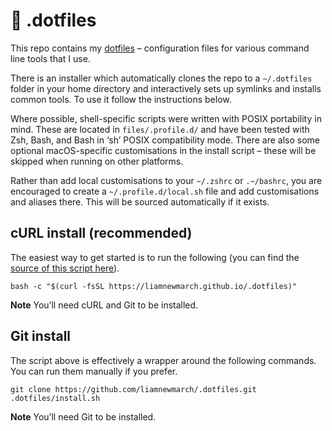 # 📁 .dotfiles

This repo contains my [dotfiles](https://en.wikipedia.org/wiki/Hidden_file_and_hidden_directory#Unix_and_Unix-like_environments) – configuration files for various command line tools that I use.

There is an installer which automatically clones the repo to a `~/.dotfiles` folder in your home directory and interactively sets up symlinks and installs common tools. To use it follow the instructions below.

Where possible, shell-specific scripts were written with POSIX portability in mind. These are located in `files/.profile.d/` and have been tested with Zsh, Bash, and Bash in ‘sh’ POSIX compatibility mode. There are also some optional macOS-specific customisations in the install script – these will be skipped when running on other platforms.

Rather than add local customisations to your `~/.zshrc` or `.~/bashrc`, you are encouraged to create a `~/.profile.d/local.sh` file and add customisations and aliases there. This will be sourced automatically if it exists.

## cURL install (recommended)

The easiest way to get started is to run the following (you can find the [source of this script here](https://raw.githubusercontent.com/liamnewmarch/.dotfiles/master/docs/index.html)).

```
bash -c "$(curl -fsSL https://liamnewmarch.github.io/.dotfiles)"
```

__Note__ You’ll need cURL and Git to be installed.

## Git install

The script above is effectively a wrapper around the following commands. You can run them manually if you prefer.

```
git clone https://github.com/liamnewmarch/.dotfiles.git
.dotfiles/install.sh
```

__Note__ You’ll need Git to be installed.
